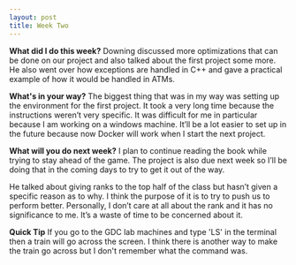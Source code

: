 ```yaml
---
layout: post
title: Week Two
---
```


**What did I do this week?**
Downing discussed more optimizations that can be done on our project and also talked about the first project some more. He also went over how exceptions are handled in C++ and gave a practical example of how it would be handled in ATMs.

**What's in your way?**
The biggest thing that was in my way was setting up the environment for the first project. It took a very long time because the instructions weren’t very specific. It was difficult for me in particular because I am working on a windows machine. It’ll be a lot easier to set up in the future because now Docker will work when I start the next project.

**What will you do next week?**
I plan to continue reading the book while trying to stay ahead of the game. The project is also due next week so I’ll be doing that in the coming days to try to get it out of the way.


He talked about giving ranks to the top half of the class but hasn’t given a specific reason as to why. I think the purpose of it is to try to push us to perform better. Personally, I don’t care at all about the rank and it has no significance to me. It’s a waste of time to be concerned about it.

**Quick Tip**
If you go to the GDC lab machines and type 'LS' in the terminal then a train will go across the screen. I think there is another way to make the train go across but I don't remember what the command was.
